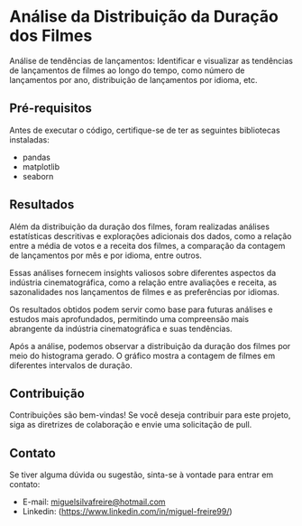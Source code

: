 # Análise da Distribuição da Duração dos Filmes

Análise de tendências de lançamentos: Identificar e visualizar as tendências de lançamentos de filmes ao longo do tempo, como número de lançamentos por ano, distribuição de lançamentos por idioma, etc.

## Pré-requisitos

Antes de executar o código, certifique-se de ter as seguintes bibliotecas instaladas:

- pandas
- matplotlib
- seaborn

## Resultados

Além da distribuição da duração dos filmes, foram realizadas análises estatísticas descritivas e explorações adicionais dos dados, como a relação entre a média de votos e a receita dos filmes, a comparação da contagem de lançamentos por mês e por idioma, entre outros.

Essas análises fornecem insights valiosos sobre diferentes aspectos da indústria cinematográfica, como a relação entre avaliações e receita, as sazonalidades nos lançamentos de filmes e as preferências por idiomas.

Os resultados obtidos podem servir como base para futuras análises e estudos mais aprofundados, permitindo uma compreensão mais abrangente da indústria cinematográfica e suas tendências.

Após a análise, podemos observar a distribuição da duração dos filmes por meio do histograma gerado. O gráfico mostra a contagem de filmes em diferentes intervalos de duração.

## Contribuição

Contribuições são bem-vindas! Se você deseja contribuir para este projeto, siga as diretrizes de colaboração e envie uma solicitação de pull.

## Contato

Se tiver alguma dúvida ou sugestão, sinta-se à vontade para entrar em contato:

- E-mail: miguelsilvafreire@hotmail.com
- Linkedin: (https://www.linkedin.com/in/miguel-freire99/)
